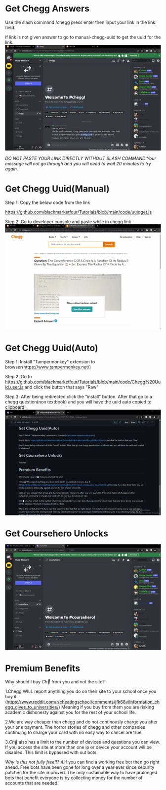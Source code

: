 # Get Chegg Answers
Use the slash command /chegg press enter then input your link in the link: field.

If link is not given answer to go to manual-chegg-uuid to get the uuid for the link.
![Example Gif:](https://github.com/blackmarketfour/Tutorials/blob/main/Images/chegganswer.gif?raw=true)

*DO NOT PASTE YOUR LINK DIRECTLY WITHOUT SLASH COMMAND:Your message will not go through and you will need to wait 20 minutes to try again.*


# Get Chegg Uuid(Manual)
Step 1: Copy the below code from the link

https://github.com/blackmarketfour/Tutorials/blob/main/code/uuidget.js

Step 2: Go to developer console and paste while in chegg link
![Example Gif:](https://github.com/blackmarketfour/Tutorials/blob/main/Images/chegguuid.gif?raw=true)


# Get Chegg Uuid(Auto)
Step 1: Install "Tampermonkey" extension to browser(https://www.tampermonkey.net/)

Step 2: Go to https://github.com/blackmarketfour/Tutorials/blob/main/code/Chegg%20Uuid.user.js and click the button that says "Raw"

Step 3: After being redirected click the "install" button. After that go to a chegg question(non textbook) and you will have the uuid auto copied to clipboard!
![Example Gif:](https://github.com/blackmarketfour/Tutorials/blob/main/Images/autochegguuid.gif?raw=true)


# Get Coursehero Unlocks
![Example Gif:](https://github.com/blackmarketfour/Tutorials/blob/main/Images/courseheroanswer.gif?raw=true)


# Premium Benefits
Why should I buy *Ch🥚* from you and not the site?

1.Chegg WILL report anything you do on their site to your school once you buy it.
(https://www.reddit.com/r/cheatingschool/comments/jfk68v/information_chegg_gives_to_universities/)
Meaning if you buy from them you are risking academic dishonesty against you for the rest of your school life.

2.We are way cheaper than chegg and do not continously charge you after your one payment. The horror stories of chegg and other companies continuing to charge your card with no easy way to cancel are true.

3.*Ch🥚* also has a limit to the number of devices and questions you can view. If you access the site at more than one ip or device your account will be disabled. This limit is bypassed with out bots.

*Why is this not fully free!!?*
4.If you can find a working free bot then go right ahead. Free bots have been gone for long over a year ever since security patches for the site improved. The only sustainable way to have prolonged bots that benefit everyone is by collecting money for the number of accounts that are needed.
